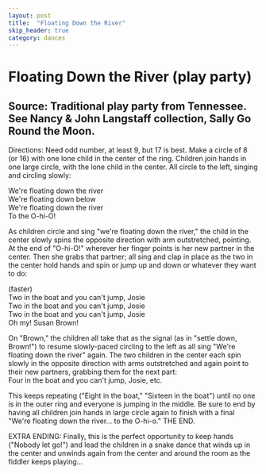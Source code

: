 ```yaml
---
layout: post
title:  "Floating Down the River"
skip_header: true
category: dances
---
```


# Floating Down the River (play party)

## Source: Traditional play party from Tennessee. See Nancy & John Langstaff collection, Sally Go Round the Moon.

Directions: Need odd number, at least 9, but 17 is best. Make a circle of 8 (or
16) with one lone child in the center of the ring. Children join hands in one
large circle, with the lone child in the center. All circle to the left, singing
and circling slowly:  
  
We're floating down the river   
We're floating down below   
We're floating down the river   
To the O-hi-O!  
  
As children circle and sing "we're floating down the river," the child in the
center slowly spins the opposite direction with arm outstretched, pointing. At
the end of "O-hi-O!" wherever her finger points is her new partner in the
center. Then she grabs that partner; all sing and clap in place as the two in
the center hold hands and spin or jump up and down or whatever they want to do:
  
(faster)   
Two in the boat and you can't jump, Josie   
Two in the boat and you can't jump, Josie   
Two in the boat and you can't jump, Josie   
Oh my! Susan Brown!  
  
On "Brown," the children all take that as the signal (as in "settle down,
Brown!") to resume slowly-paced circling to the left as all sing "We're floating
down the river" again. The two children in the center each spin slowly in the
opposite direction with arms outstretched and again point to their new partners,
grabbing them for the next part:   
Four in the boat and you can't jump, Josie, etc.

This keeps repeating ("Eight in the boat," "Sixteen in the boat") until no one
is in the outer ring and everyone is jumping in the middle. Be sure to end by
having all children join hands in large circle again to finish with a final
"We're floating down the river... to the O-hi-o." THE END.

EXTRA ENDING: Finally, this is the perfect opportunity to keep hands ("Nobody
let go!") and lead the children in a snake dance that winds up in the center and
unwinds again from the center and around the room as the fiddler keeps
playing...  
